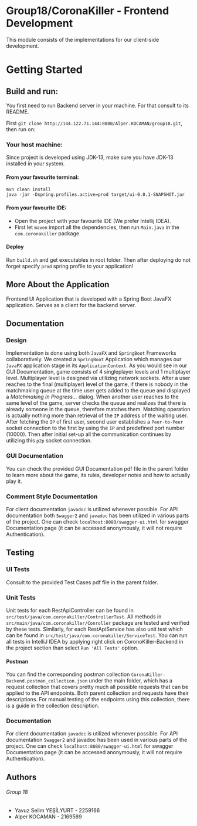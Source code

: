 # Group18/CoronaKiller - Frontend Development

This module consists of the implementations for our client-side development.

# Getting Started

## Build and run:
You first need to run Backend server in your machine. For that consult to its README.

First `git clone http://144.122.71.144:8080/Alper.KOCAMAN/group18.git`, then run on:

### Your host machine:
Since project is developed using JDK-13, make sure you have JDK-13 installed in your system.
#### From your favourite terminal:
```
mvn clean install
java -jar -Dspring.profiles.active=prod target/ui-0.0.1-SNAPSHOT.jar
```

#### From your favourite IDE:
* Open the project with your favourite IDE (We prefer Intellij IDEA).
* First let `maven` import all the dependencies, then run `Main.java` in the `com.coronakiller` package 

#### Deploy
Run `build.sh` and get executables in root folder. Then after deploying do not forget specify `prod` spring profile to your application!

## More About the Application
Frontend UI Application that is developed with a Spring Boot JavaFX application. Serves as a client for the backend server.

## Documentation
### Design
Implementation is done using both `JavaFX` and `SpringBoot` Frameworks collaboratively. We created a `SpringBoot` Application which manages our `JavaFX` application stage in its `ApplicationContext`. As you would see in our GUI Documentation, game consists of 4 singleplayer levels and 1 multiplayer level. Multiplayer level is designed via utilizing network sockets. After a user reaches to the final (multiplayer) level of the game, if there is nobody in the matchmaking queue at the time user gets added to the queue and displayed a *Matchmaking In Progress...* dialog. When another user reaches to the same level of the game, server checks the queue and realizes that there is already someone in the queue, therefore matches them. Matching operation is actually nothing more than retrieval of the `IP` address of the waiting user. After fetching the `IP` of first user, second user establishes a `Peer-to-Peer` socket connection to the first by using the `IP` and predefined port number (10000). Then after initial set-up all the communication continues by utilizing this `p2p` socket connection. 

### GUI Documentation
You can check the provided GUI Documentation pdf file in the parent folder to learn more about the game, its rules, developer notes and how to actually play it.

### Comment Style Documentation
For client documentation `javadoc` is utilized whenever possible. For API documentation both `Swagger2` and `javadoc` has been utilized in various parts of the project. One can check `localhost:8080/swagger-ui.html` for swagger Documentation page (it can be accessed anonymously, it will not require Authentication).

## Testing
### UI Tests
Consult to the provided Test Cases pdf file in the parent folder.

### Unit Tests
Unit tests for each RestApiController can be found in `src/test/java/com.coronakiller/ControllerTest`. 
All methods in `src/main/java/com.coronakiller/Conroller` package are tested and 
verified by these tests. Similarly, for each RestApiService has also unit test which can be found in 
`src/test/java/com.coronakiller/ServiceTest`. You can run all tests in IntelliJ IDEA by applying
right click on CoronoKiller-Backend in the project section than select `Run 'All Tests'`
 option.
#### Postman
You can find the corresponding postman collection `CoronaKiller-Backend.postman_collection.json` under the main folder, which has a request collection that covers pretty much all possible requests that can be applied to the API endpoints. Both parent collection and requests have their descriptions. For manual testing of the endpoints using this collection, there is a guide in the collection description.

### Documentation
For client documentation `javadoc` is utilized whenever possible. For API documentation `Swagger2` and javadoc has been used in various parts of the project. One can check `localhost:8080/swagger-ui.html` for swagger Documentation page (it can be accessed anonymously, it will not require Authentication).

## Authors
###### Group 18
* Yavuz Selim YEŞİLYURT - 2259166
* Alper KOCAMAN - 2169589
